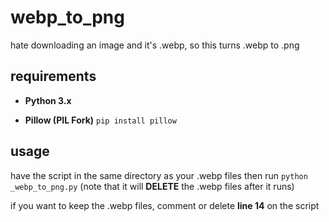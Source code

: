 # webp_to_png
hate downloading an image and it's .webp, so this turns .webp to .png
## requirements
- **Python 3.x**

- **Pillow (PIL Fork)** `pip install pillow`
## usage
have the script in the same directory as your .webp files then run `python _webp_to_png.py` (note that it will **DELETE** the .webp files after it runs)

if you want to keep the .webp files, comment or delete **line 14** on the script
